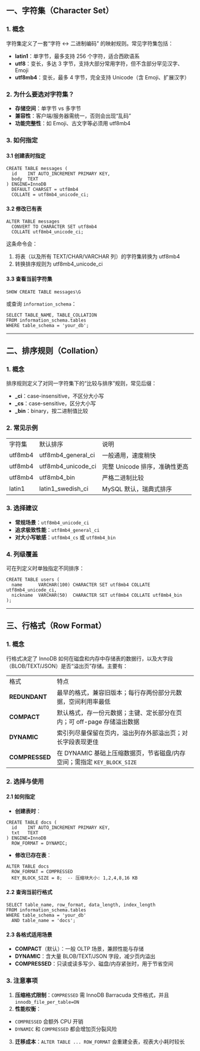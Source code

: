 ## 一、字符集（Character Set）

### 1. 概念

字符集定义了一套“字符 ↔ 二进制编码” 的映射规则。常见字符集包括：

- **latin1**：单字节，最多支持 256 个字符，适合西欧语系
- **utf8**：变长，多达 3 字节，支持大部分常用字符，但不含部分罕见汉字、Emoji
- **utf8mb4**：变长，最多 4 字节，完全支持 Unicode（含 Emoji、扩展汉字）

### 2. 为什么要选对字符集？

- **存储空间**：单字节 vs 多字节
- **兼容性**：客户端/服务器需统一，否则会出现“乱码”
- **功能完整性**：如 Emoji、古文字等必须用 utf8mb4

### 3. 如何指定

#### 3.1 创建表时指定

```mysql
CREATE TABLE messages (
  id    INT AUTO_INCREMENT PRIMARY KEY,
  body  TEXT
) ENGINE=InnoDB
  DEFAULT CHARSET = utf8mb4
  COLLATE = utf8mb4_unicode_ci;
```

#### 3.2 修改已有表

```mysql
ALTER TABLE messages
  CONVERT TO CHARACTER SET utf8mb4
  COLLATE utf8mb4_unicode_ci;
```

这条命令会：

1. 将表（以及所有 TEXT/CHAR/VARCHAR 列）的字符集转换为 utf8mb4
2. 转换排序规则为 utf8mb4_unicode_ci

#### 3.3 查看当前字符集

```mysql
SHOW CREATE TABLE messages\G
```

或查询 `information_schema`：

```mysql
SELECT TABLE_NAME, TABLE_COLLATION
FROM information_schema.tables
WHERE table_schema = 'your_db';
```

---

## 二、排序规则（Collation）

### 1. 概念

排序规则定义了对同一字符集下的“比较与排序”规则，常见后缀：

- **_ci**：case-insensitive，不区分大小写
- **_cs**：case-sensitive，区分大小写
- **_bin**：binary，按二进制值比较

### 2. 常见示例

|   |   |   |
|---|---|---|
|字符集|默认排序|说明|
|utf8mb4|utf8mb4_general_ci|一般通用，速度稍快|
|utf8mb4|utf8mb4_unicode_ci|完整 Unicode 排序，准确性更高|
|utf8mb4|utf8mb4_bin|严格二进制比较|
|latin1|latin1_swedish_ci|MySQL 默认，瑞典式排序|

### 3. 选择建议

- **常规场景**：`utf8mb4_unicode_ci`
- **追求极致性能**：`utf8mb4_general_ci`
- **对大小写敏感**：`utf8mb4_cs` 或 `utf8mb4_bin`

### 4. 列级覆盖

可在列定义时单独指定不同排序：

```mysql
CREATE TABLE users (
  name      VARCHAR(100) CHARACTER SET utf8mb4 COLLATE utf8mb4_unicode_ci,
  nickname  VARCHAR(50)  CHARACTER SET utf8mb4 COLLATE utf8mb4_bin
);
```

---

## 三、行格式（Row Format）

### 1. 概念

行格式决定了 InnoDB 如何在磁盘和内存中存储表的数据行，以及大字段（BLOB/TEXT/JSON）是否“溢出页”存储。主要有：

|                |                                                   |
| -------------- | ------------------------------------------------- |
| 格式             | 特点                                                |
| **REDUNDANT**  | 最早的格式，兼容旧版本；每行存两份部分元数据，空间利用率最低                    |
| **COMPACT**    | 默认格式，存一份元数据；主键、定长部分在页内；可 off-page 存储溢出数据          |
| **DYNAMIC**    | 索引列尽量保留在页内，溢出列存外部溢出页；对长字段表现更佳                     |
| **COMPRESSED** | 在 DYNAMIC 基础上压缩数据页，节省磁盘/内存空间；需指定 `KEY_BLOCK_SIZE` |

### 2. 选择与使用

#### 2.1 如何指定

- **创建表时**：

```mysql
CREATE TABLE docs (
  id    INT AUTO_INCREMENT PRIMARY KEY,
  txt   TEXT
) ENGINE=InnoDB
  ROW_FORMAT = DYNAMIC;
```

- **修改已存在表**：

```mysql
ALTER TABLE docs
  ROW_FORMAT = COMPRESSED
  KEY_BLOCK_SIZE = 8;  -- 压缩块大小: 1,2,4,8,16 KB
```

#### 2.2 查询当前行格式

```mysql
SELECT table_name, row_format, data_length, index_length
FROM information_schema.tables
WHERE table_schema = 'your_db'
  AND table_name = 'docs';
```

#### 2.3 各格式适用场景

- **COMPACT**（默认）：一般 OLTP 场景，兼顾性能与存储
- **DYNAMIC**：含大量 BLOB/TEXT/JSON 字段，减少页内溢出
- **COMPRESSED**：只读或读多写少、磁盘/内存紧张时，用于节省空间

### 3. 注意事项

1. **压缩格式限制**：`COMPRESSED` 需 InnoDB Barracuda 文件格式，并且 `innodb_file_per_table=ON`
2. **性能权衡**：

- `COMPRESSED` 会额外 CPU 开销
- `DYNAMIC` 和 `COMPRESSED` 都会增加页分裂风险

3. **迁移成本**：`ALTER TABLE ... ROW_FORMAT` 会重建全表，视表大小耗时较长
